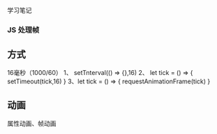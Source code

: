 学习笔记
### JS 处理帧
## 方式
16毫秒（1000/60）
1、 setTnterval(() => {},16)
2、 let tick = () => {
    setTimeout(tick,16)
}
3、let tick = () => {
    requestAnimationFrame(tick)
}

## 动画
属性动画、帧动画